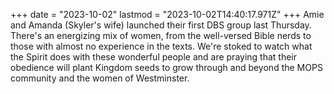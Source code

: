 +++
date = "2023-10-02"
lastmod = "2023-10-02T14:40:17.971Z"
+++
Amie and Amanda (Skyler's wife) launched their first DBS group last Thursday. There's an energizing mix of women, from the well-versed Bible nerds to those with almost no experience in the texts. We're stoked to watch what the Spirit does with these wonderful people and are praying that their obedience will plant Kingdom seeds to grow through and beyond the MOPS community and the women of Westminster.